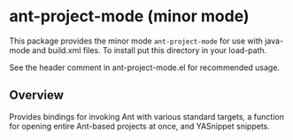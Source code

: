 # ant-project-mode (minor mode)

This package provides the minor mode `ant-project-mode` for use with
java-mode and build.xml files. To install put this directory in your
load-path.

See the header comment in ant-project-mode.el for recommended usage.

## Overview

Provides bindings for invoking Ant with various standard targets, a
function for opening entire Ant-based projects at once, and YASnippet
snippets.
